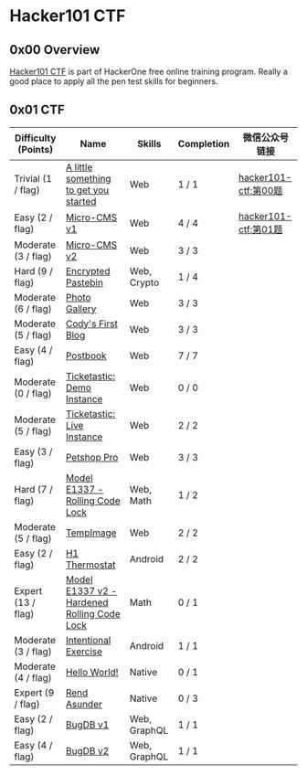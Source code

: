 # Hacker101 CTF

## 0x00 Overview

[Hacker101 CTF][1] is part of HackerOne free online training program. Really a good place to apply all the pen test skills for beginners.

## 0x01 CTF

| Difficulty (Points) |	Name                                              | Skills       | Completion | 微信公众号链接 		      |
| ------------------- | ------------------------------------------------- | ------------ | ---------- | ------------------------- |
| Trivial (1 / flag)  | [A little something to get you started][2]        | Web          | 1 / 1      | [hacker101-ctf:第00题][00] |
| Easy (2 / flag)     | [Micro-CMS v1][3]                                 | Web          | 4 / 4      | [hacker101-ctf:第01题][01] |
| Moderate (3 / flag) | [Micro-CMS v2][5]                                 | Web          | 3 / 3      |
| Hard (9 / flag)     | [Encrypted Pastebin][12]                          | Web, Crypto  | 1 / 4      |
| Moderate (6 / flag) | [Photo Gallery][10]                               | Web          | 3 / 3      |
| Moderate (5 / flag) | [Cody's First Blog][8]                            | Web          | 3 / 3      |
| Easy (4 / flag)     | [Postbook][6]                                     | Web          | 7 / 7      |
| Moderate (0 / flag) | [Ticketastic: Demo Instance][9]                   | Web          | 0 / 0      |
| Moderate (5 / flag) | [Ticketastic: Live Instance][9]                   | Web          | 2 / 2      |
| Easy (3 / flag)     | [Petshop Pro][7]                                  | Web          | 3 / 3      |
| Hard (7 / flag)     | [Model E1337 - Rolling Code Lock][13]             | Web, Math    | 1 / 2      |
| Moderate (5 / flag) | [TempImage][4]                                    | Web          | 2 / 2      |
| Easy (2 / flag)     | [H1 Thermostat][11]                               | Android      | 2 / 2      |
| Expert (13 / flag)  | [Model E1337 v2 - Hardened Rolling Code Lock][14] | Math         | 0 / 1      |
| Moderate (3 / flag) | [Intentional Exercise][15]                        | Android      | 1 / 1      |
| Moderate (4 / flag) | [Hello World!][16]                                | Native       | 0 / 1      |
| Expert (9 / flag)   | [Rend Asunder][17]                                | Native       | 0 / 3      |
| Easy (2 / flag)     | [BugDB v1][18]                                    | Web, GraphQL | 1 / 1      |
| Easy (4 / flag)     | [BugDB v2][19]                                    | Web, GraphQL | 1 / 1      |

[1]: https://ctf.hacker101.com/ctf
[2]: ./00.a_little_something_to_get_you_started
[3]: ./01.micro-cms_v1
[4]: ./tempimage
[5]: ./micro-cms_v2
[6]: ./postbook
[7]: ./petshop_pro
[8]: ./codys_first_blog
[9]: ./ticketastic_live_instance
[10]: ./photo_gallery
[11]: ./h1_thermostat
[12]: ./encrypted_pastebin
[13]: ./model_e1337-rolling_code_lock
[14]: ./model_e1337_v2-hardened_rolling_code_lock
[15]: ./intentional_exercise
[16]: ./hello_world
[17]: ./rend_asunder
[18]: ./bugdb_v1
[19]: ./bugdb_v2

[00]: https://mp.weixin.qq.com/s/UwNcqQ1AvD-QLni6m5OpmQ
[01]: https://mp.weixin.qq.com/s/igGCwIdLb1aHkkVxRySgwg
